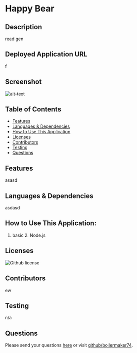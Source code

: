 # Happy Bear 
## Description
read gen
## Deployed Application URL
f
## Screenshot
![alt-text](f)
## Table of Contents
* [Features](#features)
* [Languages & Dependencies](#languagesanddependencies)
* [How to Use This Application](#HowtoUseThisApplication)
* [Licenses](#Licenses)
* [Contributors](#contributors)
* [Testing](#testing)
* [Questions](#questions)
## Features
asasd
## Languages & Dependencies
asdasd
## How to Use This Application:
1. basic 2. Node.js
## Licenses
![Github license](https://img.shields.io/badge/license-MIT,APACHE2.0-blue.svg)
## Contributors
ew
## Testing
n/a
## Questions
Please send your questions [here](mailto:moleterno@yahoo.com?subject=[GitHub]%20Dev%20Connect) or visit [github/boilermaker74](https://github.com/boilermaker74).

